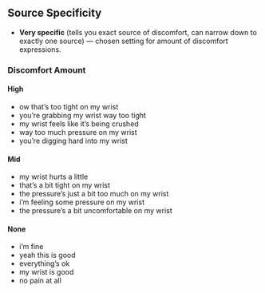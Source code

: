 ## Source Specificity

- **Very specific** (tells you exact source of discomfort, can narrow down to exactly one source) — chosen setting for amount of discomfort expressions.

### Discomfort Amount

#### High
- ow that’s too tight on my wrist
- you’re grabbing my wrist way too tight
- my wrist feels like it’s being crushed
- way too much pressure on my wrist
- you’re digging hard into my wrist

#### Mid
- my wrist hurts a little
- that’s a bit tight on my wrist
- the pressure’s just a bit too much on my wrist
- i’m feeling some pressure on my wrist
- the pressure’s a bit uncomfortable on my wrist

#### None
- i’m fine
- yeah this is good
- everything’s ok
- my wrist is good
- no pain at all